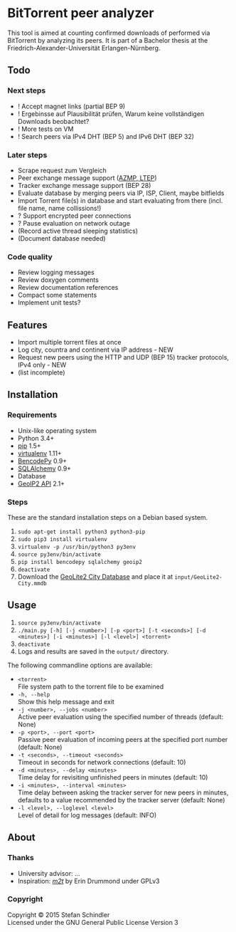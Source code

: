 # BitTorrent peer analyzer
This tool is aimed at counting confirmed downloads of performed via BitTorrent by analyzing its peers. It is part of a Bachelor thesis at the Friedrich-Alexander-Universität Erlangen-Nürnberg.

## Todo
### Next steps
* ! Accept magnet links (partial BEP 9)
* ! Ergebinsse auf Plausibilität prüfen, Warum keine vollständigen Downloads beobachtet?
* ! More tests on VM
* ! Search peers via IPv4 DHT (BEP 5) and IPv6 DHT (BEP 32)

### Later steps
* Scrape request zum Vergleich
* Peer exchange message support ([AZMP, LTEP](https://wiki.theory.org/BitTorrentPeerExchangeConventions))
* Tracker exchange message support (BEP 28)
* Evaluate database by merging peers via IP, ISP, Client, maybe bitfields
* Import Torrent file(s) in database and start evaluating from there (incl. file name, name collissions!)
* ? Support encrypted peer connections
* ? Pause evaluation on network outage
* (Record active thread sleeping statistics)
* (Document database needed)

### Code quality
* Review logging messages
* Review doxygen comments
* Review documentation references
* Compact some statements
* Implement unit tests?

## Features
* Import multiple torrent files at once
* Log city, countra and continent via IP address - NEW
* Request new peers using the HTTP and UDP (BEP 15) tracker protocols, IPv4 only - NEW
* (list incomplete)

## Installation
### Requirements
* Unix-like operating system
* Python 3.4+
* [pip](https://pip.pypa.io/) 1.5+
* [virtualenv](https://virtualenv.pypa.io/) 1.11+
* [BencodePy](https://github.com/eweast/BencodePy) 0.9+
* [SQLAlchemy](http://www.sqlalchemy.org/) 0.9+
* Database
* [GeoIP2 API](https://pypi.python.org/pypi/geoip2) 2.1+

### Steps
These are the standard installation steps on a Debian based system.

1. `sudo apt-get install python3 python3-pip`
2. `sudo pip3 install virtualenv`
3. `virtualenv -p /usr/bin/python3 py3env`
4. `source py3env/bin/activate`
5. `pip install bencodepy sqlalchemy geoip2`
6. `deactivate`
7. Download the [GeoLite2 City Database](http://dev.maxmind.com/geoip/geoip2/geolite2/#Downloads) and place it at `input/GeoLite2-City.mmdb`

## Usage
1. `source py3env/bin/activate`
2. `./main.py [-h] [-j <number>] [-p <port>] [-t <seconds>] [-d <minutes>] [-i <minutes>] [-l <level>] <torrent>`
3. `deactivate`
4. Logs and results are saved in the `output/` directory.

The following commandline options are available:

* `<torrent>`  
  File system path to the torrent file to be examined
* `-h, --help`  
  Show this help message and exit
* `-j <number>, --jobs <number>`  
  Active peer evaluation using the specified number of threads (default: None)
* `-p <port>, --port <port>`  
  Passive peer evaluation of incoming peers at the specified port number (default: None)
* `-t <seconds>, --timeout <seconds>`  
  Timeout in seconds for network connections (default: 10)
* `-d <minutes>, --delay <minutes>`  
  Time delay for revisiting unfinished peers in minutes (default: 10)
* `-i <minutes>, --interval <minutes>`  
  Time delay between asking the tracker server for new peers in minutes, defaults to a value recommended by the tracker server (default: None)
* `-l <level>, --loglevel <level>`  
  Level of detail for log messages (default: INFO)

## About
### Thanks
* University advisor: ...
* Inspiration: *[m2t](https://github.com/erindru/m2t/tree/75b457e65d71b0c42afdc924750448c4aaeefa0b)* by Erin Drummond under GPLv3

### Copyright
Copyright © 2015 Stefan Schindler  
Licensed under the GNU General Public License Version 3

